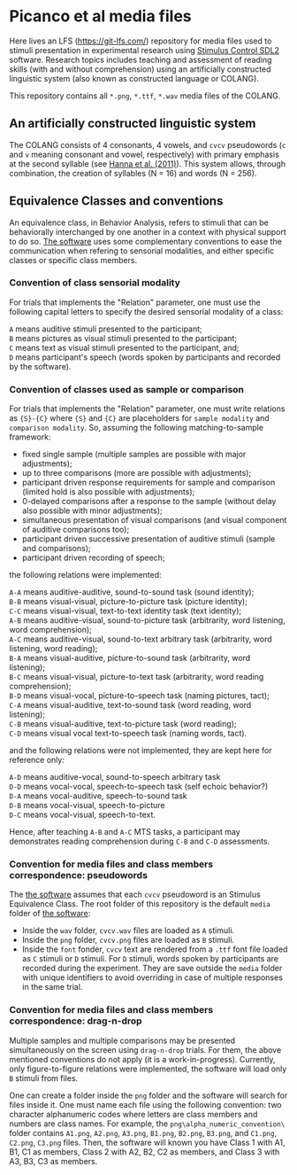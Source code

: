 # Picanco et al media files
Here lives an LFS (https://git-lfs.com/) repository for media files used to stimuli presentation in experimental research using [Stimulus Control SDL2](https://github.com/cpicanco/stimulus-control-sdl2/) software. Research topics includes teaching and assessment of reading skills (with and without comprehension) using an artificially constructed linguistic system (also known as constructed language or COLANG).

This repository contains all `*.png`, `*.ttf`, `*.wav` media files of the COLANG.

## An artificially constructed linguistic system

The COLANG consists of 4 consonants, 4 vowels, and `cvcv` pseudowords (`c` and `v` meaning consonant and vowel, respectively) with primary emphasis at the second syllable (see [Hanna et al. (2011)](https://www.ncbi.nlm.nih.gov/pmc/articles/PMC3014779/)). This system allows, through combination, the creation of syllables (N = 16) and words (N = 256).

## Equivalence Classes and conventions
An equivalence class, in Behavior Analysis, refers to stimuli that can be behaviorally interchanged by one another in a context with physical support to do so. [The software](https://github.com/cpicanco/stimulus-control-sdl2/) uses some complementary conventions to ease the communication when refering to sensorial modalities, and either specific classes or specific class members.

### Convention of class sensorial modality
For trials that implements the "Relation" parameter, one must use the following capital letters to specify the desired sensorial modality of a class: 

`A` means auditive stimuli presented to the participant;   
`B` means pictures as visual stimuli presented to the participant;   
`C` means text as visual stimuli presented to the participant, and;   
`D` means participant's speech (words spoken by participants and recorded by the software).

### Convention of classes used as sample or comparison
For trials that implements the "Relation" parameter, one must write relations as `{S}-{C}` where `{S}` and `{C}` are placeholders for `sample modality` and `comparison modality`. So, assuming the following matching-to-sample framework:
- fixed single sample (multiple samples are possible with major adjustments);
- up to three comparisons (more are possible with adjustments);
- participant driven response requirements for sample and comparison (limited hold is also possible with adjustments);
- 0-delayed comparisons after a response to the sample (without delay also possible with minor adjustments);
- simultaneous presentation of visual comparisons (and visual component of auditive comparisons too);
- participant driven successive presentation of auditive stimuli (sample and comparisons);
- participant driven recording of speech;
  
the following relations were implemented:

`A-A` means auditive-auditive, sound-to-sound task (sound identity);   
`B-B` means visual-visual, picture-to-picture task (picture identity);   
`C-C` means visual-visual, text-to-text identity task (text identity);   
`A-B` means auditive-visual, sound-to-picture task (arbitrarity, word listening, word comprehension);   
`A-C` means auditive-visual, sound-to-text arbitrary task (arbitrarity, word listening, word reading);   
`B-A` means visual-auditive, picture-to-sound task (arbitrarity, word listening);   
`B-C` means visual-visual, picture-to-text task (arbitrarity, word reading comprehension);   
`B-D` means visual-vocal, picture-to-speech task (naming pictures, tact);   
`C-A` means visual-auditive, text-to-sound task (word reading, word listening);   
`C-B` means visual-auditive, text-to-picture task (word reading);   
`C-D` means visual vocal text-to-speech task (naming words, tact).

and the following relations were not implemented, they are kept here for reference only:

`A-D` means auditive-vocal, sound-to-speech arbitrary task   
`D-D` means vocal-vocal, speech-to-speech task (self echoic behavior?)   
`D-A` means vocal-auditive, speech-to-sound task   
`D-B` means vocal-visual, speech-to-picture   
`D-C` means vocal-visual, speech-to-text.

Hence, after teaching `A-B` and `A-C` MTS tasks, a participant may demonstrates reading comprehension during `C-B` and `C-D` assessments.

### Convention for media files and class members correspondence: pseudowords
The [the software](https://github.com/cpicanco/stimulus-control-sdl2/) assumes that each `cvcv` pseudoword is an Stimulus Equivalence Class. The root folder of this repository is the default `media` folder of [the software](https://github.com/cpicanco/stimulus-control-sdl2/):

- Inside the `wav` folder, `cvcv.wav` files are loaded as `A` stimuli.   
- Inside the `png` folder, `cvcv.png` files are loaded as `B` stimuli.   
- Inside the `font` fonder, `cvcv` text are rendered from a `.ttf` font file loaded as `C` stimuli or `D` stimuli. For `D` stimuli, words spoken by participants are recorded during the experiment. They are save outside the `media` folder with unique identifiers to avoid overriding in case of multiple responses in the same trial.

### Convention for media files and class members correspondence: drag-n-drop
Multiple samples and multiple comparisons may be presented simultaneously on the screen using `drag-n-drop` trials. For them, the above mentioned conventions do not apply (it is a work-in-progress). Currently, only figure-to-figure relations were implemented, the software will load only `B` stimuli from files.

One can create a folder inside the `png` folder and the software will search for files inside it. One must name each file using the following convention: two character alphanumeric codes where letters are class members and numbers are class names. For example, the `png\alpha_numeric_convention\` folder contains `A1.png`, `A2.png`, `A3.png`, `B1.png`, `B2.png`, `B3.png`, and `C1.png`, `C2.png`, `C3.png` files. Then, the software will known you have Class 1 with A1, B1, C1 as members, Class 2 with A2, B2, C2 as members, and Class 3 with A3, B3, C3 as members.
